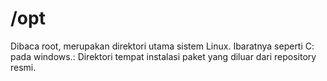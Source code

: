# /opt

Dibaca root, merupakan direktori utama sistem Linux. Ibaratnya seperti C: pada windows.: Direktori tempat instalasi paket yang diluar dari repository resmi.